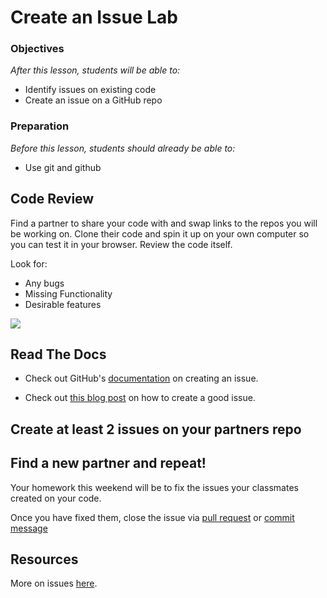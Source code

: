 # Create an Issue Lab

### Objectives
*After this lesson, students will be able to:*

- Identify issues on existing code
- Create an issue on a GitHub repo


### Preparation
*Before this lesson, students should already be able to:*

- Use git and github

## Code Review

Find a partner to share your code with and swap links to the repos you will be working on. 
Clone their code and spin it up on your own computer so you can test it in your browser. Review the code itself. 

Look for:

- Any bugs
- Missing Functionality
- Desirable features

![](https://49.media.tumblr.com/tumblr_m6pzdkJ9e21raw99to1_500.gif)

## Read The Docs

- Check out GitHub's [documentation](https://help.github.com/articles/creating-an-issue/) on creating an issue.

- Check out [this blog post](https://wiredcraft.com/blog/how-we-write-our-github-issues/) on how to create a good issue.

## Create at least 2 issues on your partners repo

## Find a new partner and repeat!

Your homework this weekend will be to fix the issues your classmates created on your code.

Once you have fixed them, close the issue via [pull request](https://github.com/blog/1506-closing-issues-via-pull-requests) or [commit message](https://help.github.com/articles/closing-issues-via-commit-messages/)

## Resources
More on issues [here](https://guides.github.com/features/issues/).
